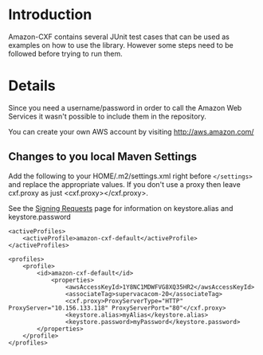 # Introduction #

Amazon-CXF contains several JUnit test cases that can be used as examples on how to use the library. However some steps need to be followed before trying to run them.


# Details #

Since you need a username/password in order to call the Amazon Web Services it wasn't possible to include them in the repository.

You can create your own AWS account by visiting http://aws.amazon.com/

## Changes to you local Maven Settings ##

Add the following to your HOME/.m2/settings.xml right before `</settings>` and replace the appropriate values. If you don't use a proxy then leave cxf.proxy as just <cxf.proxy></cxf.proxy>.

See the [Signing Requests](SigningRequests.md) page for information on keystore.alias and keystore.password

```
<activeProfiles>
	<activeProfile>amazon-cxf-default</activeProfile>
</activeProfiles>

<profiles>
	<profile>
		<id>amazon-cxf-default</id>
			<properties>
				<awsAccessKeyId>1Y8NC1MDWFVG8XQ35HR2</awsAccessKeyId>
				<associateTag>supervacacom-20</associateTag>
				<cxf.proxy>ProxyServerType="HTTP" ProxyServer="10.156.133.118" ProxyServerPort="80"</cxf.proxy>
				<keystore.alias>myAlias</keystore.alias>
				<keystore.password>myPassword</keystore.password>
		</properties>
	</profile>
</profiles>
```